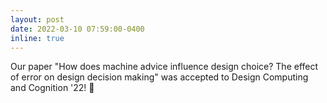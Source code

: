 ```yaml
---
layout: post
date: 2022-03-10 07:59:00-0400
inline: true
---
```


Our paper "How does machine advice influence design choice? The effect of error on design decision making" was accepted to Design Computing and Cognition '22! :raised_hands:
